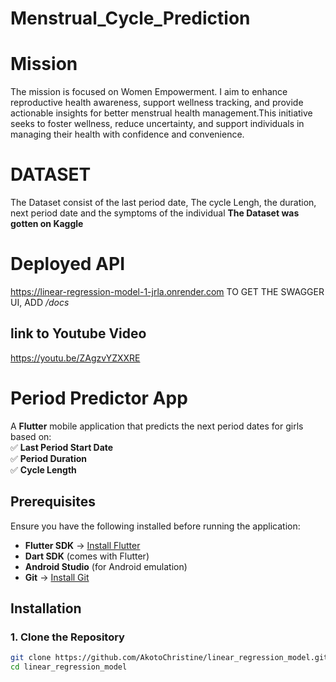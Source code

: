 # Menstrual_Cycle_Prediction

# Mission 
The mission is focused on Women Empowerment. I aim to enhance reproductive health awareness, support wellness tracking, and provide actionable insights for better menstrual health management.This initiative seeks to foster wellness, reduce uncertainty, and support individuals in managing their health with confidence and convenience.
# DATASET 
The Dataset consist of the last period date, The cycle Lengh, the duration, next period date  and the symptoms of the individual 
**The Dataset was gotten on Kaggle**
# Deployed API 
https://linear-regression-model-1-jrla.onrender.com
TO GET THE SWAGGER UI, ADD */docs*

## link to Youtube Video
https://youtu.be/ZAgzvYZXXRE

# Period Predictor App  

A **Flutter** mobile application that predicts the next period dates for girls based on:  
✅ **Last Period Start Date**  
✅ **Period Duration**  
✅ **Cycle Length**  

## Prerequisites  
Ensure you have the following installed before running the application:  

- **Flutter SDK** → [Install Flutter](https://flutter.dev/docs/get-started/install)  
- **Dart SDK** (comes with Flutter)  
- **Android Studio** (for Android emulation)  
- **Git** → [Install Git](https://git-scm.com/downloads)  

## Installation  

### 1. Clone the Repository  
```bash
git clone https://github.com/AkotoChristine/linear_regression_model.git
cd linear_regression_model

